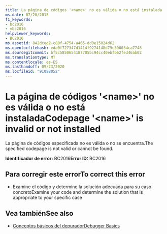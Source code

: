 ```yaml
---
title: La página de códigos '<name>' no es válida o no está instalada
ms.date: 07/20/2015
f1_keywords:
- bc2016
- vbc2016
helpviewer_keywords:
- BC2016
ms.assetid: 842dced2-c80f-4754-a465-dd0e15024d62
ms.openlocfilehash: eda0f727347d1414f9274148d79c590034ca7748
ms.sourcegitcommit: bf5c5850654187705bc94cc40ebfb62fe346ab02
ms.translationtype: MT
ms.contentlocale: es-ES
ms.lasthandoff: 09/23/2020
ms.locfileid: "91098052"
---
```

# <a name="codepage-name-is-invalid-or-not-installed"></a><span data-ttu-id="ad072-102">La página de códigos '\<name>' no es válida o no está instalada</span><span class="sxs-lookup"><span data-stu-id="ad072-102">Codepage '\<name>' is invalid or not installed</span></span>

<span data-ttu-id="ad072-103">La página de códigos especificada no es válida o no se encuentra.</span><span class="sxs-lookup"><span data-stu-id="ad072-103">The specified codepage is not valid or cannot be found.</span></span>  
  
 <span data-ttu-id="ad072-104">**Identificador de error:** BC2016</span><span class="sxs-lookup"><span data-stu-id="ad072-104">**Error ID:** BC2016</span></span>  
  
## <a name="to-correct-this-error"></a><span data-ttu-id="ad072-105">Para corregir este error</span><span class="sxs-lookup"><span data-stu-id="ad072-105">To correct this error</span></span>  
  
- <span data-ttu-id="ad072-106">Examine el código y determine la solución adecuada para su caso concreto</span><span class="sxs-lookup"><span data-stu-id="ad072-106">Examine your code and determine the solution that is appropriate to your specific case</span></span>  
  
## <a name="see-also"></a><span data-ttu-id="ad072-107">Vea también</span><span class="sxs-lookup"><span data-stu-id="ad072-107">See also</span></span>

- [<span data-ttu-id="ad072-108">Conceptos básicos del depurador</span><span class="sxs-lookup"><span data-stu-id="ad072-108">Debugger Basics</span></span>](/visualstudio/debugger/debugger-feature-tour)
